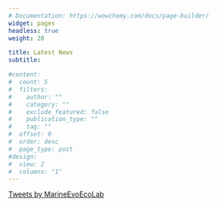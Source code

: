 ```yaml
---
# Documentation: https://wowchemy.com/docs/page-builder/
widget: pages
headless: true
weight: 20

title: Latest News
subtitle:

#content:
#  count: 5
#  filters:
#    author: ""
#    category: ""
#    exclude_featured: false
#    publication_type: ""
#    tag: ""
#  offset: 0
#  order: desc
#  page_type: post
#design:
#  view: 2
#  columns: "1"
---
```

<a class="twitter-timeline" data-height="800" data-theme="dark" href="https://twitter.com/MarineEvoEcoLab?ref_src=twsrc%5Etfw">Tweets by MarineEvoEcoLab</a> <script async src="https://platform.twitter.com/widgets.js" charset="utf-8"></script>